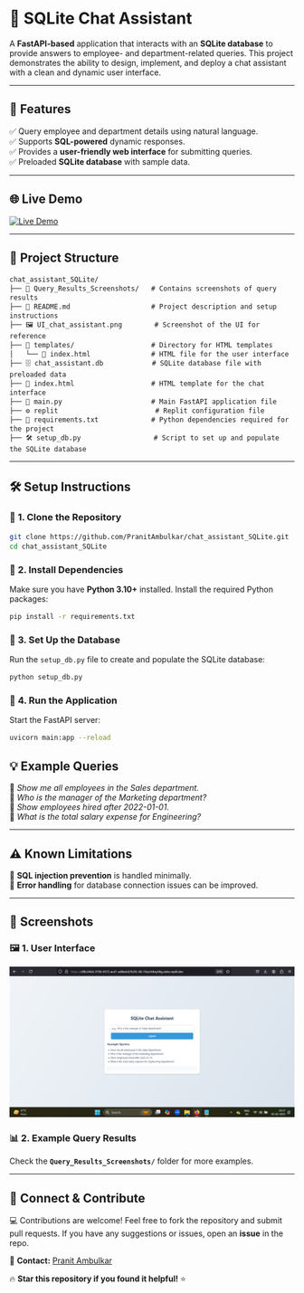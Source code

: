 # 🚀 **SQLite Chat Assistant**

A **FastAPI-based** application that interacts with an **SQLite database** to provide answers to employee- and department-related queries. This project demonstrates the ability to design, implement, and deploy a chat assistant with a clean and dynamic user interface.

---

## 🎯 **Features**
✅ Query employee and department details using natural language.  
✅ Supports **SQL-powered** dynamic responses.  
✅ Provides a **user-friendly web interface** for submitting queries.  
✅ Preloaded **SQLite database** with sample data.  

---

## 🌐 **Live Demo**
[![Live Demo](https://img.shields.io/badge/Live_Demo-Click_Here-blue?style=for-the-badge&logo=firefox)](https://c98c246d-3758-4572-acd1-a48edcb7b3fc-00-1feochlksyh8g.sisko.replit.dev/)

---

## 📂 **Project Structure**

```plaintext
chat_assistant_SQLite/
├── 📂 Query_Results_Screenshots/   # Contains screenshots of query results
├── 📄 README.md                    # Project description and setup instructions
├── 🖼️ UI_chat_assistant.png        # Screenshot of the UI for reference
├── 📂 templates/                   # Directory for HTML templates
│   └── 📄 index.html               # HTML file for the user interface
├── 🗄️ chat_assistant.db            # SQLite database file with preloaded data
├── 📜 index.html                   # HTML template for the chat interface
├── 🐍 main.py                      # Main FastAPI application file
├── ⚙️ replit                        # Replit configuration file
├── 📜 requirements.txt             # Python dependencies required for the project
├── 🛠️ setup_db.py                  # Script to set up and populate the SQLite database
```

---

## 🛠️ **Setup Instructions**

### 🔹 **1. Clone the Repository**
```bash
git clone https://github.com/PranitAmbulkar/chat_assistant_SQLite.git
cd chat_assistant_SQLite
```

### 🔹 **2. Install Dependencies**
Make sure you have **Python 3.10+** installed. Install the required Python packages:
```bash
pip install -r requirements.txt
```

### 🔹 **3. Set Up the Database**
Run the `setup_db.py` file to create and populate the SQLite database:
```bash
python setup_db.py
```

### 🔹 **4. Run the Application**
Start the FastAPI server:
```bash
uvicorn main:app --reload
```

## 💡 **Example Queries**
🔹 *Show me all employees in the Sales department.*  
🔹 *Who is the manager of the Marketing department?*  
🔹 *Show employees hired after 2022-01-01.*  
🔹 *What is the total salary expense for Engineering?*  

---

## ⚠️ **Known Limitations**
🚧 **SQL injection prevention** is handled minimally.  
🚧 **Error handling** for database connection issues can be improved.  

---

## 📸 **Screenshots**
### 🖼️ **1. User Interface**
![UI](UI_chat_assistant.png)

### 📊 **2. Example Query Results**
Check the **`Query_Results_Screenshots/`** folder for more examples.

---

## 🌟 **Connect & Contribute**
💻 Contributions are welcome! Feel free to fork the repository and submit pull requests. If you have any suggestions or issues, open an **issue** in the repo.  

📧 **Contact:** [Pranit Ambulkar](https://github.com/PranitAmbulkar)  

🔥 **Star this repository if you found it helpful!** ⭐

